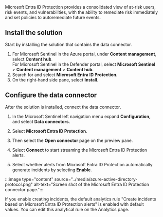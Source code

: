 Microsoft Entra ID Protection provides a consolidated view of at-risk users, risk events, and vulnerabilities, with the ability to remediate risk immediately and set policies to autoremediate future events.

## Install the solution

Start by installing the solution that contains the data connector. 

1. For Microsoft Sentinel in the Azure portal, under **Content management**, select **Content hub**. <br>For Microsoft Sentinel in the Defender portal, select **Microsoft Sentinel** > **Content management** > **Content hub**.
1. Search for and select **Microsoft Entra ID Protection**.
1. On the right-hand side pane, select **Install**.
 
## Configure the data connector

After the solution is installed, connect the data connector.

1. In the Microsoft Sentinel left navigation menu expand **Configuration**,  and select **Data connectors**.

1. Select **Microsoft Entra ID Protection**.

1. Then select the **Open connector** page on the preview pane.

1. Select **Connect** to start streaming the Microsoft Entra ID Protection alerts.

1. Select whether alerts from Microsoft Entra ID Protection automatically generate incidents by selecting **Enable**.

:::image type="content" source="../media/azure-active-directory-protocol.png" alt-text="Screen shot of the Microsoft Entra ID Protection connector page.":::

If you enable creating incidents, the default analytics rule "Create incidents based on Microsoft Entra ID Protection alerts" is enabled with default values. You can edit this analytical rule on the Analytics page.
